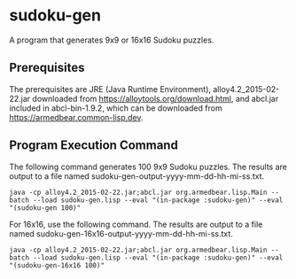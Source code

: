 # sudoku-gen
A program that generates 9x9 or 16x16 Sudoku puzzles.
## Prerequisites
The prerequisites are JRE (Java Runtime Environment), alloy4.2_2015-02-22.jar downloaded from https://alloytools.org/download.html, and abcl.jar included in abcl-bin-1.9.2, which can be downloaded from https://armedbear.common-lisp.dev.
## Program Execution Command
The following command generates 100 9x9 Sudoku puzzles. The results are output to a file named sudoku-gen-output-yyyy-mm-dd-hh-mi-ss.txt.
```
java -cp alloy4.2_2015-02-22.jar;abcl.jar org.armedbear.lisp.Main --batch --load sudoku-gen.lisp --eval "(in-package :sudoku-gen)" --eval "(sudoku-gen 100)"
```
For 16x16, use the following command. The results are output to a file named sudoku-gen-16x16-output-yyyy-mm-dd-hh-mi-ss.txt.
```
java -cp alloy4.2_2015-02-22.jar;abcl.jar org.armedbear.lisp.Main --batch --load sudoku-gen.lisp --eval "(in-package :sudoku-gen)" --eval "(sudoku-gen-16x16 100)"
```
